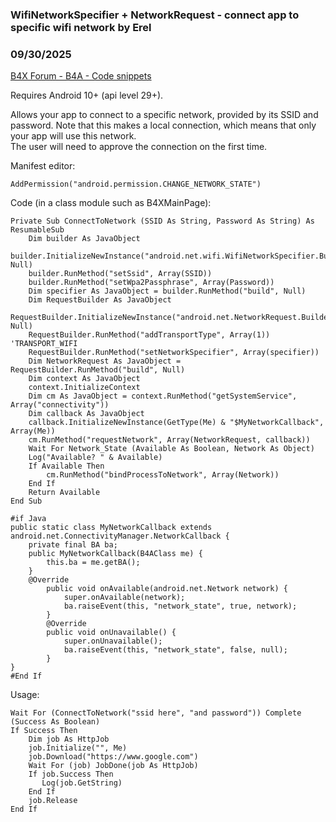 ### WifiNetworkSpecifier + NetworkRequest - connect app to specific wifi network by Erel
### 09/30/2025
[B4X Forum - B4A - Code snippets](https://www.b4x.com/android/forum/threads/168860/)

Requires Android 10+ (api level 29+).  
  
Allows your app to connect to a specific network, provided by its SSID and password. Note that this makes a local connection, which means that only your app will use this network.  
The user will need to approve the connection on the first time.  
  
Manifest editor:  

```B4X
AddPermission("android.permission.CHANGE_NETWORK_STATE")
```

  
  
Code (in a class module such as B4XMainPage):  
  

```B4X
Private Sub ConnectToNetwork (SSID As String, Password As String) As ResumableSub  
    Dim builder As JavaObject  
    builder.InitializeNewInstance("android.net.wifi.WifiNetworkSpecifier.Builder", Null)  
    builder.RunMethod("setSsid", Array(SSID))  
    builder.RunMethod("setWpa2Passphrase", Array(Password))  
    Dim specifier As JavaObject = builder.RunMethod("build", Null)  
    Dim RequestBuilder As JavaObject  
    RequestBuilder.InitializeNewInstance("android.net.NetworkRequest.Builder", Null)  
    RequestBuilder.RunMethod("addTransportType", Array(1)) 'TRANSPORT_WIFI  
    RequestBuilder.RunMethod("setNetworkSpecifier", Array(specifier))  
    Dim NetworkRequest As JavaObject = RequestBuilder.RunMethod("build", Null)  
    Dim context As JavaObject  
    context.InitializeContext  
    Dim cm As JavaObject = context.RunMethod("getSystemService", Array("connectivity"))  
    Dim callback As JavaObject  
    callback.InitializeNewInstance(GetType(Me) & "$MyNetworkCallback", Array(Me))  
    cm.RunMethod("requestNetwork", Array(NetworkRequest, callback))  
    Wait For Network_State (Available As Boolean, Network As Object)  
    Log("Available? " & Available)  
    If Available Then  
        cm.RunMethod("bindProcessToNetwork", Array(Network))  
    End If  
    Return Available  
End Sub  
  
#if Java  
public static class MyNetworkCallback extends android.net.ConnectivityManager.NetworkCallback {  
    private final BA ba;  
    public MyNetworkCallback(B4AClass me) {  
        this.ba = me.getBA();  
    }  
    @Override  
        public void onAvailable(android.net.Network network) {  
            super.onAvailable(network);  
            ba.raiseEvent(this, "network_state", true, network);  
        }  
        @Override  
        public void onUnavailable() {  
            super.onUnavailable();  
            ba.raiseEvent(this, "network_state", false, null);  
        }  
}  
#End If
```

  
  
Usage:  

```B4X
Wait For (ConnectToNetwork("ssid here", "and password")) Complete (Success As Boolean)  
If Success Then  
    Dim job As HttpJob  
    job.Initialize("", Me)  
    job.Download("https://www.google.com")  
    Wait For (job) JobDone(job As HttpJob)  
    If job.Success Then  
       Log(job.GetString)  
    End If  
    job.Release  
End If
```